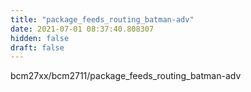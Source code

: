 ```yaml
---
title: "package_feeds_routing_batman-adv"
date: 2021-07-01 08:37:40.808307
hidden: false
draft: false
---
```


bcm27xx/bcm2711/package_feeds_routing_batman-adv

